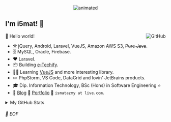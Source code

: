 <p align="center">
  <img src="https://user-images.githubusercontent.com/44885554/121461463-7c969500-c9e1-11eb-8592-aef1dc043566.gif" alt="animated" />
</p>

## I'm i5mat! :wave:

<a href="https://github.com/i5mat"><img align="right" alt="GitHub" src="https://img.shields.io/badge/dynamic/json?logo=github&label=GitHub+Followers&labelColor=282c34&color=181717&query=%24.data.totalSubs&url=https%3A%2F%2Fapi.spencerwoo.com%2Fsubstats%2F%3Fsource%3Dgithub%26queryKey%3Di5mat&longCache=true"/></a>

🎊 Hello world!

- :hammer_and_pick: jQuery, Android, Laravel, VueJS, Amazon AWS S3, ~~Pure Java~~.
- 🗄️ MySQL, Oracle, Firebase.
- ❤️ Laravel.
- :package: Building [e-Techify](https://github.com/i5mat/e-Techify).
- 📖💡 Learning [VueJS](https://github.com/vuejs/vue) and more interesting library.
- :pencil2: PhpStorm, VS Code, DataGrid and lovin' JetBrains products.
- 🎓 Dip. Information Technology, BSc (Hons) in Software Engineering ⭐
- :memo: [Blog](https://blog.ismat.my) :card_index: [Portfolio](https://ismat.my) :email: `ismatazmy at live.com`.

<details>

<summary>My GitHub Stats</summary>

![i5mat's github stats](https://github-readme-stats.vercel.app/api?username=i5mat&theme=vue&show_icons=true)

</details>

###### 💾 EOF
